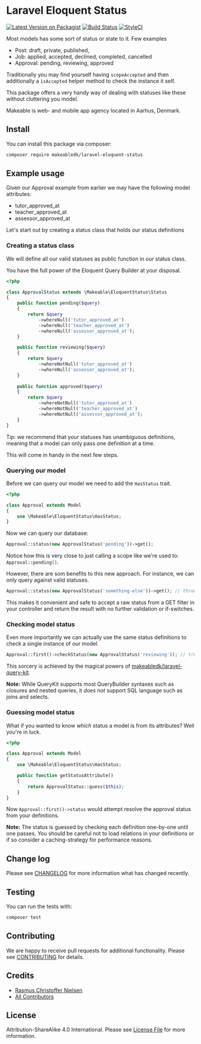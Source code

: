 
# Laravel Eloquent Status

[![Latest Version on Packagist](https://img.shields.io/packagist/v/makeabledk/laravel-eloquent-status.svg?style=flat-square)](https://packagist.org/packages/makeabledk/laravel-eloquent-status)
[![Build Status](https://img.shields.io/travis/makeabledk/laravel-eloquent-status/master.svg?style=flat-square)](https://travis-ci.org/makeabledk/laravel-eloquent-status)
[![StyleCI](https://styleci.io/repos/102474433/shield?branch=master)](https://styleci.io/repos/102474433)

Most models has some sort of status or state to it. Few examples

- Post: draft, private, published, 
- Job: applied, accepted, declined, completed, cancelled
- Approval: pending, reviewing, approved

Traditionally you may find yourself having `scopeAccepted` and then additionally a `ìsAccepted` helper method to check the instance it self.

This package offers a very handy way of dealing with statuses like these without cluttering you model.

Makeable is web- and mobile app agency located in Aarhus, Denmark.

## Install

You can install this package via composer:

``` bash
composer require makeabledk/laravel-eloquent-status
```

## Example usage

Given our Approval example from earlier we may have the following model attributes:

- tutor_approved_at
- teacher_approved_at
- assessor_approved_at

Let's start out by creating a status class that holds our status definitions

### Creating a status class

We will define all our valid statuses as public function in our status class. 

You have the full power of the Eloquent Query Builder at your disposal.

````php
<?php

class ApprovalStatus extends \Makeable\EloquentStatus\Status
{
    public function pending($query)
    {
        return $query
            ->whereNull('tutor_approved_at')
            ->whereNull('teacher_approved_at')
            ->whereNull('assessor_approved_at');
    }

    public function reviewing($query)
    {
        return $query
            ->whereNotNull('tutor_approved_at')
            ->whereNull('assessor_approved_at');
    }
    
    public function approved($query)
    {
        return $query
            ->whereNotNull('tutor_approved_at')
            ->whereNotNull('teacher_approved_at')
            ->whereNotNull('assessor_approved_at');
    }
}
````

Tip: we recommend that your statuses has unambiguous definitions, meaning that a model can only pass one definition at a time.

This will come in handy in the next few steps.

### Querying our model

Before we can query our model we need to add the `HasStatus` trait.

```php
<?php 

class Approval extends Model 
{
    use \Makeable\EloquentStatus\HasStatus;
}
```

Now we can query our database:

```php
Approval::status(new ApprovalStatus('pending'))->get();
```

Notice how this is very close to just calling a scope like we're used to: `Approval::pending()`.

However, there are som benefits to this new approach. For instance, we can only query against valid statuses.

```php
Approval::status(new ApprovalStatus('something-else'))->get(); // throws exception
```

This makes it convenient and safe to accept a raw status from a GET filter in your controller and return the result with no further validation or if-switches.

### Checking model status

Even more importantly we can actually use the same status definitions to check a single instance of our model.

````php
Approval::first()->checkStatus(new ApprovalStatus('reviewing')); // true / false
````
This sorcery is achieved by the magical powers of [makeabledk/laravel-query-kit](https://github.com/makeabledk/laravel-query-kit).

**Note:** While QueryKit supports most QueryBuilder syntaxes such as closures and nested queries, it *does not* support SQL language such as joins and selects. 

### Guessing model status

What if you wanted to know *which* status a model is from its attributes? Well you're in luck.

````php
<?php 

class Approval extends Model 
{
    use \Makeable\EloquentStatus\HasStatus;

    public function getStatusAttribute()
    {
        return ApprovalStatus::guess($this);
    }
}
````

Now `Approval::first()->status` would attempt resolve the approval status from your definitions.

**Note:** The status is guessed by checking each definition one-by-one until one passes. 
You should be careful not to load relations in your definitions or if so consider a caching-strategy for performance reasons.

## Change log

Please see [CHANGELOG](CHANGELOG.md) for more information what has changed recently.

## Testing

You can run the tests with:

```bash
composer test
```

## Contributing

We are happy to receive pull requests for additional functionality. Please see [CONTRIBUTING](CONTRIBUTING.md) for details.

## Credits

- [Rasmus Christoffer Nielsen](https://github.com/rasmuscnielsen)
- [All Contributors](../../contributors)

## License

Attribution-ShareAlike 4.0 International. Please see [License File](LICENSE.md) for more information.